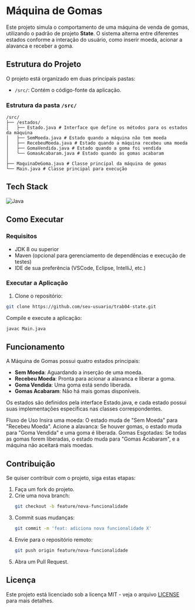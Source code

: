 # Máquina de Gomas

Este projeto simula o comportamento de uma máquina de venda de gomas, utilizando o padrão de projeto **State**. O sistema alterna entre diferentes estados conforme a interação do usuário, como inserir moeda, acionar a alavanca e receber a goma.

## Estrutura do Projeto

O projeto está organizado em duas principais pastas:

- `/src/`: Contém o código-fonte da aplicação.

### Estrutura da pasta `/src/`
```
/src/
├── /estados/
│   ├── Estado.java # Interface que define os métodos para os estados da máquina
│   ├── SemMoeda.java # Estado quando a máquina não tem moeda 
│   ├── RecebeuMoeda.java # Estado quando a máquina recebeu uma moeda
│   ├── GomaVendida.java # Estado quando a goma foi vendida
│   └── GomasAcabaram.java # Estado quando as gomas acabaram 
│
├── MaquinaDeGoma.java # Classe principal da máquina de gomas
└── Main.java # Classe principal para execução
```

## Tech Stack

![Java](https://img.shields.io/badge/java-%23ED8B00.svg?style=plastic&logo=openjdk&logoColor=white)


## Como Executar

### Requisitos

- JDK 8 ou superior
- Maven (opcional para gerenciamento de dependências e execução de testes)
- IDE de sua preferência (VSCode, Eclipse, IntelliJ, etc.)

### Executar a Aplicação

1. Clone o repositório:

```bash
git clone https://github.com/seu-usuario/trab04-state.git
```

Compile e execute a aplicação:
```bash
javac Main.java
```

## Funcionamento

A Máquina de Gomas possui quatro estados principais:

- **Sem Moeda**: Aguardando a inserção de uma moeda.
- **Recebeu Moeda**: Pronta para acionar a alavanca e liberar a goma.
- **Goma Vendida**: Uma goma está sendo liberada.
- **Gomas Acabaram**: Não há mais gomas disponíveis.

Os estados são definidos pela interface Estado.java, e cada estado possui suas implementações específicas nas classes correspondentes.

Fluxo de Uso
Insira uma moeda: O estado muda de "Sem Moeda" para "Recebeu Moeda".
Acione a alavanca: Se houver gomas, o estado muda para "Goma Vendida" e uma goma é liberada.
Gomas Esgotadas: Se todas as gomas forem liberadas, o estado muda para "Gomas Acabaram", e a máquina não aceitará mais moedas.


## Contribuição

Se quiser contribuir com o projeto, siga estas etapas:

1. Faça um fork do projeto.
2. Crie uma nova branch: 
   ```bash
   git checkout -b feature/nova-funcionalidade
   ```
3. Commit suas mudanças: 
   ```bash
   git commit -m 'feat: adiciona nova funcionalidade X'
   ```
4. Envie para o repositório remoto: 
   ```bash
   git push origin feature/nova-funcionalidade
   ```
5. Abra um Pull Request.

## Licença

Este projeto está licenciado sob a licença MIT - veja o arquivo [LICENSE](LICENSE) para mais detalhes.

